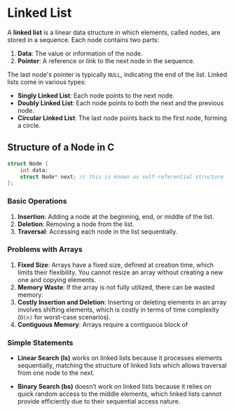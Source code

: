 # Linked List

A **linked list** is a linear data structure in which elements, called nodes, are stored in a sequence. Each node contains two parts:

1. **Data**: The value or information of the node.
2. **Pointer**: A reference or link to the next node in the sequence.

The last node's pointer is typically `NULL`, indicating the end of the list. Linked lists come in various types:

- **Singly Linked List**: Each node points to the next node.
- **Doubly Linked List**: Each node points to both the next and the previous node.
- **Circular Linked List**: The last node points back to the first node, forming a circle.

## Structure of a Node in C

```c
struct Node {
    int data;
    struct Node* next; // this is known as self-referential structure
};
```

### Basic Operations

1. **Insertion**: Adding a node at the beginning, end, or middle of the list.
2. **Deletion**: Removing a node from the list.
3. **Traversal**: Accessing each node in the list sequentially.

### Problems with Arrays

1. **Fixed Size**: Arrays have a fixed size, defined at creation time, which limits their flexibility. You cannot resize an array without creating a new one and copying elements.
2. **Memory Waste**: If the array is not fully utilized, there can be wasted memory.
3. **Costly Insertion and Deletion**: Inserting or deleting elements in an array involves shifting elements, which is costly in terms of time complexity (`O(n)` for worst-case scenarios).
4. **Contiguous Memory**: Arrays require a contiguous block of

### Simple Statements

- **Linear Search (ls)** works on linked lists because it processes elements sequentially, matching the structure of linked lists which allows traversal from one node to the next.

- **Binary Search (bs)** doesn’t work on linked lists because it relies on quick random access to the middle elements, which linked lists cannot provide efficiently due to their sequential access nature.

```cpp


```
